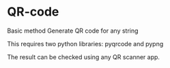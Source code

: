 # QR-code

Basic method Generate QR code for any string

This requires two python libraries: pyqrcode and pypng

The result can be checked using any QR scanner app. 
